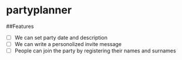 # partyplanner

##Features

- [ ] We can set party date and description
- [ ] We can write a personolized invite message
- [ ] People can join the party by registering their names and surnames
